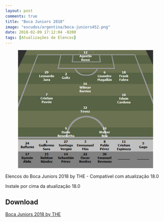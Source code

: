 ```yaml
---
layout: post
comments: true
title: "Boca Juniors 2018"
image: "escudos/argentina/boca-juniors452.png"
date: 2018-02-09 17:12:04 -0200
tags: [Atualizações de Elencos]
---
```


<figure>
	<img src="/assets/img/elencos/2018/argentina/boca-juniors.jpg" alt="Elencos do Boca Juniors 2018" title="Elencos do Boca Juniors 2018">
</figure>

Elencos do Boca Juniors 2018 by THE - Compatível com atualização 18.0

Instale por cima da atualização 18.0

<h2>Download</h2>
<div class="download">
  <a class="download-button" href="https://goo.gl/kdr1jB" data-filesize="2.3 MB">Boca Juniors 2018 by THE</a>
</div>